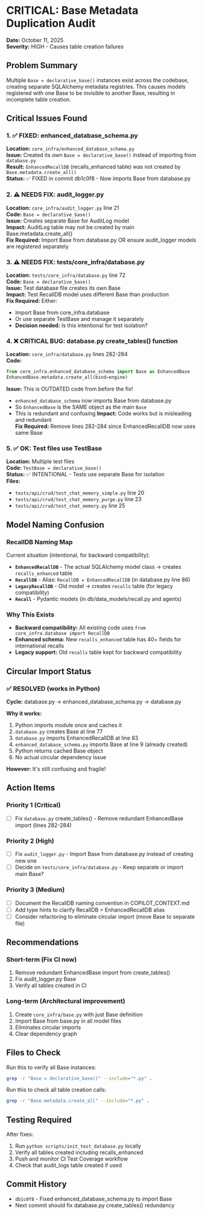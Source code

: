 # CRITICAL: Base Metadata Duplication Audit
**Date:** October 11, 2025  
**Severity:** HIGH - Causes table creation failures

## Problem Summary

Multiple `Base = declarative_base()` instances exist across the codebase, creating separate SQLAlchemy metadata registries. This causes models registered with one Base to be invisible to another Base, resulting in incomplete table creation.

## Critical Issues Found

### 1. ✅ FIXED: enhanced_database_schema.py
**Location:** `core_infra/enhanced_database_schema.py`  
**Issue:** Created its own `Base = declarative_base()` instead of importing from `database.py`  
**Result:** `EnhancedRecallDB` (recalls_enhanced table) was not created by `Base.metadata.create_all()`  
**Status:** ✅ FIXED in commit db1c0f8 - Now imports Base from database.py

### 2. ⚠️ NEEDS FIX: audit_logger.py
**Location:** `core_infra/audit_logger.py` line 21  
**Code:** `Base = declarative_base()`  
**Issue:** Creates separate Base for AuditLog model  
**Impact:** AuditLog table may not be created by main Base.metadata.create_all()  
**Fix Required:** Import Base from database.py OR ensure audit_logger models are registered separately

### 3. ⚠️ NEEDS FIX: tests/core_infra/database.py
**Location:** `tests/core_infra/database.py` line 72  
**Code:** `Base = declarative_base()`  
**Issue:** Test database file creates its own Base  
**Impact:** Test RecallDB model uses different Base than production  
**Fix Required:** Either:
  - Import Base from core_infra.database
  - Or use separate TestBase and manage it separately
  - **Decision needed:** Is this intentional for test isolation?

### 4. ❌ CRITICAL BUG: database.py create_tables() function
**Location:** `core_infra/database.py` lines 282-284  
**Code:**
```python
from core_infra.enhanced_database_schema import Base as EnhancedBase
EnhancedBase.metadata.create_all(bind=engine)
```
**Issue:** This is OUTDATED code from before the fix!  
- `enhanced_database_schema` now imports Base from database.py
- So `EnhancedBase` is the SAME object as the main `Base`
- This is redundant and confusing
**Impact:** Code works but is misleading and redundant  
**Fix Required:** Remove lines 282-284 since EnhancedRecallDB now uses same Base

### 5. ✅ OK: Test files use TestBase
**Location:** Multiple test files  
**Code:** `TestBase = declarative_base()`  
**Status:** ✅ INTENTIONAL - Tests use separate Base for isolation  
**Files:**
- `tests/api/crud/test_chat_memory_simple.py` line 20
- `tests/api/crud/test_chat_memory_purge.py` line 23
- `tests/api/crud/test_chat_memory.py` line 25

## Model Naming Confusion

### RecallDB Naming Map
Current situation (intentional, for backward compatibility):
- **`EnhancedRecallDB`** - The actual SQLAlchemy model class → creates `recalls_enhanced` table
- **`RecallDB`** - Alias: `RecallDB = EnhancedRecallDB` (in database.py line 86)
- **`LegacyRecallDB`** - Old model → creates `recalls` table (for legacy compatibility)
- **`Recall`** - Pydantic models (in db/data_models/recall.py and agents)

### Why This Exists
- **Backward compatibility:** All existing code uses `from core_infra.database import RecallDB`
- **Enhanced schema:** New `recalls_enhanced` table has 40+ fields for international recalls
- **Legacy support:** Old `recalls` table kept for backward compatibility

## Circular Import Status

### ✅ RESOLVED (works in Python)
**Cycle:** database.py → enhanced_database_schema.py → database.py

**Why it works:**
1. Python imports module once and caches it
2. `database.py` creates Base at line 77
3. `database.py` imports EnhancedRecallDB at line 83
4. `enhanced_database_schema.py` imports Base at line 9 (already created)
5. Python returns cached Base object
6. No actual circular dependency issue

**However:** It's still confusing and fragile!

## Action Items

### Priority 1 (Critical)
- [ ] Fix `database.py` create_tables() - Remove redundant EnhancedBase import (lines 282-284)

### Priority 2 (High)
- [ ] Fix `audit_logger.py` - Import Base from database.py instead of creating new one
- [ ] Decide on `tests/core_infra/database.py` - Keep separate or import main Base?

### Priority 3 (Medium)
- [ ] Document the RecallDB naming convention in COPILOT_CONTEXT.md
- [ ] Add type hints to clarify RecallDB = EnhancedRecallDB alias
- [ ] Consider refactoring to eliminate circular import (move Base to separate file)

## Recommendations

### Short-term (Fix CI now)
1. Remove redundant EnhancedBase import from create_tables()
2. Fix audit_logger.py Base
3. Verify all tables created in CI

### Long-term (Architectural improvement)
1. Create `core_infra/base.py` with just Base definition
2. Import Base from base.py in all model files
3. Eliminates circular imports
4. Clear dependency graph

## Files to Check

Run this to verify all Base instances:
```bash
grep -r "Base = declarative_base()" --include="*.py" .
```

Run this to check all table creation calls:
```bash
grep -r "Base.metadata.create_all" --include="*.py" .
```

## Testing Required

After fixes:
1. Run `python scripts/init_test_database.py` locally
2. Verify all tables created including recalls_enhanced
3. Push and monitor CI Test Coverage workflow
4. Check that audit_logs table created if used

## Commit History
- `db1c0f8` - Fixed enhanced_database_schema.py to import Base
- Next commit should fix database.py create_tables() redundancy
